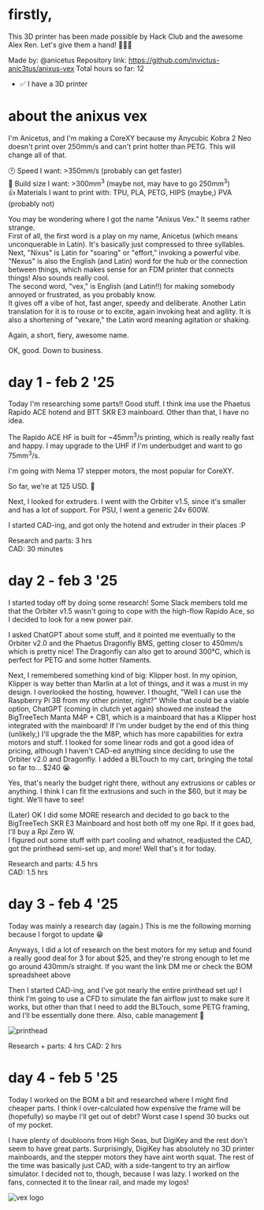 # firstly,

This 3D printer has been made possible by Hack Club and the awesome Alex Ren. Let's give them a hand! 👏👏👏

Made by: @anicetus
Repository link: https://github.com/invictus-anic3tus/anixus-vex
Total hours so far: 12
 - ✅ I have a 3D printer

# about the anixus vex

I'm Anicetus, and I'm making a CoreXY because my Anycubic Kobra 2 Neo doesn't print over 250mm/s and can't print hotter than PETG. This will change all of that.

🕐 Speed I want: >350mm/s (probably can get faster)  
📐 Build size I want: >300mm<sup>3</sup> (maybe not, may have to go 250mm<sup>3</sup>)  
👍 Materials I want to print with: TPU, PLA, PETG, HIPS (maybe,) PVA (probably not)  


You may be wondering where I got the name "Anixus Vex." It seems rather strange.  
First of all, the first word is a play on my name, Anicetus (which means unconquerable in Latin). It's basically just compressed to three syllables. Next, "Nixus" is Latin for "soaring" or "effort," invoking a powerful vibe. "Nexus" is also the English (and Latin) word for the hub or the connection between things, which makes sense for an FDM printer that connects things! Also sounds really cool.  
The second word, "vex," is English (and Latin!!) for making somebody annoyed or frustrated, as you probably know.  
It gives off a vibe of hot, fast anger, speedy and deliberate. Another Latin translation for it is to rouse or to excite, again invoking heat and agility. It is also a shortening of "vexare," the Latin word meaning agitation or shaking.  

Again, a short, fiery, awesome name.


OK, good. Down to business.

# day 1 - feb 2 '25
Today I'm researching some parts!! Good stuff. I think ima use the Phaetus Rapido ACE hotend and BTT SKR E3 mainboard. Other than that, I have no idea.

The Rapido ACE HF is built for ~45mm<sup>3</sup>/s printing, which is really really fast and happy. I may upgrade to the UHF if I'm underbudget and want to go 75mm<sup>3</sup>/s.

I'm going with Nema 17 stepper motors, the most popular for CoreXY.

So far, we're at 125 USD. 😬

Next, I looked for extruders. I went with the Orbiter v1.5, since it's smaller and has a lot of support. For PSU, I went a generic 24v 600W.

I started CAD-ing, and got only the hotend and extruder in their places :P

Research and parts: 3 hrs  
CAD: 30 minutes

# day 2 - feb 3 '25
I started today off by doing some research! Some Slack members told me that the Orbiter v1.5 wasn't going to cope with the high-flow Rapido Ace, so I decided to look for a new power pair.

I asked ChatGPT about some stuff, and it pointed me eventually to the Orbiter v2.0 and the Phaetus Dragonfly BMS, getting closer to 450mm/s which is pretty nice! The Dragonfly can also get to around 300°C, which is perfect for PETG and some hotter filaments.

Next, I remembered something kind of big: Klipper host. In my opinion, Klipper is way better than Marlin at a lot of things, and it was a must in my design. I overlooked the hosting, however.
I thought, "Well I can use the Raspberry Pi 3B from my other printer, right?" While that could be a viable option, ChatGPT (coming in clutch yet again) showed me instead the BigTreeTech Manta M4P + CB1, which is a mainboard that has a Klipper host integrated with the mainboard! If I'm under budget by the end of this thing (unlikely,) I'll upgrade the the M8P, which has more capabilities for extra motors and stuff.
I looked for some linear rods and got a good idea of pricing, although I haven't CAD-ed anything since deciding to use the Orbiter v2.0 and Dragonfly. I added a BLTouch to my cart, bringing the total so far to... $240 😭  

Yes, that's nearly the budget right there, without any extrusions or cables or anything. I think I can fit the extrusions and such in the $60, but it may be tight. We'll have to see!

(Later) OK I did some MORE research and decided to go back to the BigTreeTech SKR E3 Mainboard and host both off my one Rpi. If it goes bad, I'll buy a Rpi Zero W.  
I figured out some stuff with part cooling and whatnot, readjusted the CAD, got the printhead semi-set up, and more! Well that's it for today.

Research and parts: 4.5 hrs  
CAD: 1.5 hrs

# day 3 - feb 4 '25
Today was mainly a research day (again.) This is me the following morning because I forgot to update 😁

Anyways, I did a lot of research on the best motors for my setup and found a really good deal for 3 for about $25, and they're strong enough to let me go around 430mm/s straight. If you want the link DM me or check the BOM spreadsheet above  

Then I started CAD-ing, and I've got nearly the entire printhead set up! I think I'm going to use a CFD to simulate the fan airflow just to make sure it works, but other than that I need to add the BLTouch, some PETG framing, and I'll be essentially done there. Also, cable management 😬

![printhead](https://cloud-eaq9rc33e-hack-club-bot.vercel.app/0image.png)

Research + parts: 4 hrs
CAD: 2 hrs

# day 4 - feb 5 '25
Today I worked on the BOM a bit and researched where I might find cheaper parts. I think I over-calculated how expensive the frame will be (hopefully) so maybe I'll get out of debt? Worst case I spend 30 bucks out of my pocket.  

I have plenty of doubloons from High Seas, but DigiKey and the rest don't seem to have great parts. Surprisingly, DigiKey has absolutely no 3D printer mainboards, and the stepper motors they have aint worth squat. The rest of the time was basically just CAD, with a side-tangent to try an airflow simulator. I decided not to, though, because I was lazy. I worked on the fans, connected it to the linear rail, and made my logos!

![vex logo](https://cloud-3vcb9x7yd-hack-club-bot.vercel.app/0vex-logo.png)
